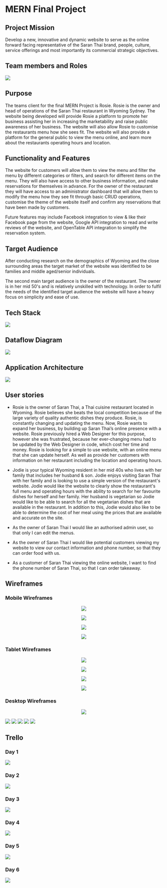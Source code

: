 # MERN Final Project 

## Project Mission

Develop a new, innovative and dynamic website to serve as the online forward facing representative of the Saran Thai brand, people, culture, service offerings and most importantly its commercial strategic objectives. 

## Team members and Roles

<img src="./public/assets/images/Team diagram.png">

## Purpose 

The teams client for the final MERN Project is Rosie. Rosie is the owner and head of operations of the Saran Thai restaurant in Wyoming Sydney. The website being developed will provide Rosie a platform to promote her business assisting her in increasing the marketability and raise public awareness of her business.  The website will also allow Rosie to customise the restaurants menu how she sees fit. The website will also provide a platform for the general public to view the menu online, and learn more about the restaurants operating hours and location.

## Functionality and Features

The website for customers will allow them to view the menu and filter the menu by different categories or filters, and search for different items on the menu. They will also have access to  other business information, and make reservations for themselves in advance. For the owner of the restaurant they will have access to an administrator dashboard  that will allow them to modify the menu how they see fit through basic CRUD operations, customise the theme of the website itself and confirm any reservations that have been made by customers.

Future features may include Facebook integration to view & like their Facebook page from the website, Google API integration to read and write reviews of the website, and OpenTable API integration to simplify the reservation system.

## Target Audience

After conducting research on the demographics of Wyoming and the close surrounding areas the target market of the website was identified to be families and middle aged/senior individuals. 

The second main target audience is the owner of the restaurant. The owner is in her mid 50's and is relatively unskilled with technology.  In order to fulfil the needs of the identified target audience the website will have a heavy focus on simplicity and ease of use.  

## Tech Stack

<img src="./public/assets/images/techstack.png">

## Dataflow Diagram

<img src="./public/assets/images/saran dataflow.png">


## Application Architecture

<img src="./public/assets/images/Web architecture.png">

## User stories

- Rosie is the owner of Saran Thai, a Thai cuisine restaurant located in Wyoming. Rosie believes she beats the local competition because of the large variety of quality authentic dishes they produce. 
Rosie, is constantly changing and updating the menu. Now, Rosie wants to expand her business, by building up Saran Thai’s online presence with a website.
Rosie previously hired a Web Designer for this purpose, however she was frustrated, because her ever-changing menu had to be updated by the Web Designer in code, which cost her time and money.
Rosie is looking for a simple to use website, with an online menu that she can update herself. As well as provide her customers with information on her restaurant including the location and operating hours.

- Jodie is your typical Wyoming resident in her mid 40s who lives with her family that includes her husband & son. Jodie enjoys visiting Saran Thai with her family and is looking to use a simple version of the restaurant's website.
Jodie would like the website to clearly show the restaurant's full menu and operating hours with the ability to search for her favourite dishes for herself and her family.
Her husband is vegetarian so Jodie would like to be able to search for all the vegetarian dishes that are available in the restaurant. In addition to this, Jodie would also like to be able to determine the cost of her meal using the prices that are available and accurate on the site.

- As the owner of Saran Thai I would like an authorised admin user, so that only I can edit the menus.

- As the owner of Saran Thai I would like potential customers viewing my website to view our contact information and phone number, so that they can order food with us.

- As a customer of Saran Thai viewing the online website, I want to find the phone number of Saran Thai, so that I can order takeaway.

## Wireframes

### Mobile Wireframes

<p align='center'><img src="./public/assets/images/Annotated wirefames/mobile_homepage_user_admin.png"></p>
<p align='center'><img src="./public/assets/images/Annotated wirefames/mobile_menupage_admin.png"></p>
<p align='center'><img src="./public/assets/images/Annotated wirefames/mobile_menupage_admin.png"></p>
<p align='center'><img src="./public/assets/images/Annotated wirefames/mobile_sign_in_sign_up.png"></p>

### Tablet Wireframes 

<p align='center'><img src="./public/assets/images/Annotated wirefames/tablet_homepage_user_admin.png"></p>
<p align='center'><img src="./public/assets/images/Annotated wirefames/tablet_menupage_user_admin.png"></p>
<p align='center'><img src="./public/assets/images/Annotated wirefames/tablet_sign_in.png"></p>
<p align='center'><img src="./public/assets/images/Annotated wirefames/tablet_sign_up.png"></p>


### Desktop Wireframes

<p align='center'><img src="./public/assets/images/Annotated wirefames/desktop_homepage_admin.png"/></p>
<img src="./public/assets/images/Annotated wirefames/desktop_homepage_user.png">

<img src="./public/assets/images/Annotated wirefames/desktop_menupage_admin.png"/>

<img src="./public/assets/images/Annotated wirefames/desktop_menupage_user.png">

<img src="./public/assets/images/Annotated wirefames/desktop_sign_in.png">

<img src="./public/assets/images/Annotated wirefames/desktop_sign_up.png">

## Trello

### Day 1

<img src='./public/assets/images/Trello 1.png'>

### Day 2

<img src='./public/assets/images/Trello 2.png'>

### Day 3

<img src='./public/assets/images/Trello 3.png'>

### Day 4

<img src='./public/assets/images/Trello 4.png'>

### Day 5

<img src='./public/assets/images/Trello 5.png'>

### Day 6

<img src='./public/assets/images/Trello 6.png'>
